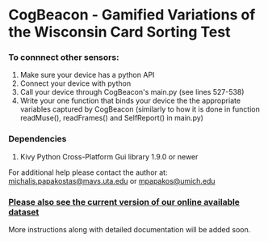 # CogBeacon - Gamified Variations of the Wisconsin Card Sorting Test

### To connnect other sensors: 
1. Make sure your device has a python API
2. Connect your device with python
3. Call your device through CogBeacon's main.py (see lines 527-538)
4. Write your one function that binds your device the the appropriate variables captured by CogBeacon (similarly to how it is done in function readMuse(), readFrames() and SelfReport() in main.py)

### Dependencies
1. Kivy Python Cross-Platform Gui library 1.9.0 or newer

For additional help please contact the author at: michalis.papakostas@mavs.uta.edu or mpapakos@umich.edu


### [Please also see the current version of our online available dataset](https://github.com/MikeMpapa/CogBeacon-MultiModal_Dataset_for_Cognitive_Fatigue)


More instructions along with detailed documentation will be added soon.

